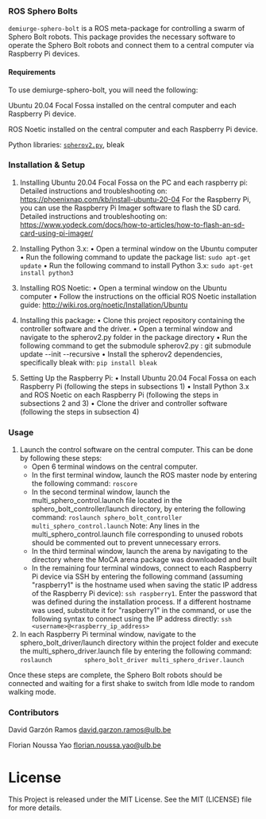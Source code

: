 ### ROS Sphero Bolts
`demiurge-sphero-bolt` is a ROS meta-package for controlling a swarm of Sphero Bolt robots. This package provides the necessary software to operate the Sphero Bolt robots and connect them to a central computer via Raspberry Pi devices.

#### Requirements

To use demiurge-sphero-bolt, you will need the following:

Ubuntu 20.04 Focal Fossa installed on the central computer and each Raspberry Pi device.

ROS Noetic installed on the central computer and each Raspberry Pi device.

Python libraries: [`spherov2.py`](https://github.com/poiuytrezaur/spherov2.py.git), bleak

### Installation & Setup 

1.	Installing Ubuntu 20.04 Focal Fossa on the PC and each raspberry pi:
    Detailed instructions and troubleshooting on: https://phoenixnap.com/kb/install-ubuntu-20-04 
    For the Raspberry Pi, you can use the Raspberry Pi Imager software to flash the SD card.
    Detailed instructions and troubleshooting on: https://www.yodeck.com/docs/how-to-articles/how-to-flash-an-sd-card-using-pi-imager/
	
2.	Installing Python 3.x:
  •	Open a terminal window on the Ubuntu computer
  •	Run the following command to update the package list: ```sudo apt-get update```
  •	Run the following command to install Python 3.x: ```sudo apt-get install python3```


3.	Installing ROS Noetic:
•	Open a terminal window on the Ubuntu computer
•	Follow the instructions on the official ROS Noetic installation guide: http://wiki.ros.org/noetic/Installation/Ubuntu

4.	 Installing this package:
•	Clone this project repository containing the controller software and the driver.
•	Open a terminal window and navigate to the spherov2.py folder in the package directory 
•	Run the following command to get the submodule spherov2.py : git submodule update --init --recursive
•	Install the spherov2 dependencies, specifically bleak with: ```pip install bleak```

5.	Setting Up the Raspberry Pi:
•	Install Ubuntu 20.04 Focal Fossa on each Raspberry Pi (following the steps in subsections 1)
•	Install Python 3.x and ROS Noetic on each Raspberry Pi (following the steps in subsections 2 and 3)
•	Clone the driver and controller software (following the steps in subsection 4)

### Usage 

1)	Launch the control software on the central computer. This can be done by following these steps: 
	-	Open 6 terminal windows on the central computer.
	-	In the first terminal window, launch the ROS master node by entering the following command: ```roscore```
	-	In the second terminal window, launch the multi_sphero_control.launch file located in the sphero_bolt_controller/launch directory, by entering the following command: ```roslaunch sphero_bolt_controller 		  multi_sphero_control.launch```
	Note: Any lines in the multi_sphero_control.launch file corresponding to unused robots should be commented out to prevent unnecessary errors.
	-	In the third terminal window, launch the arena by navigating to the directory where the MoCA arena package was downloaded and built
	-	In the remaining four terminal windows, connect to each Raspberry Pi device via SSH by entering the following command (assuming "raspberry1" is the hostname used when saving the static IP address of the 		   Raspberry Pi device): ```ssh raspberry1```. Enter the password that was defined during the installation process. If a different hostname was used, substitute it for "raspberry1" in the command, or use the                 following syntax to connect using the IP address directly: ```ssh <username>@<raspberry_ip_address>```
2)	In each Raspberry Pi terminal window, navigate to the sphero_bolt_driver/launch directory within the project folder and execute the multi_sphero_driver.launch file by entering the following command: ```roslaunch 	    sphero_bolt_driver multi_sphero_driver.launch```

Once these steps are complete, the Sphero Bolt robots should be connected and waiting for a first shake to switch from Idle mode to random walking mode.

### Contributors

David Garzón Ramos <david.garzon.ramos@ulb.be>

Florian Noussa Yao <florian.noussa.yao@ulb.be>

# License
   This Project is released under the MIT License. See the MIT (LICENSE) file for more details.
